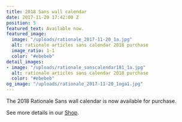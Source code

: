 ```yaml
---
title: 2018 Sans wall calendar
date: 2017-11-20 17:42:00 Z
position: 5
featured_text: Available now.
featured_image:
  image: "/uploads/rationale_2017-11-20_1a.jpg"
  alt: rationale articles sans calendar 2018 purchase
  image_ratio: 1-1
  color: "#ebebeb"
detail_images:
- image: "/uploads/rationale_sanscalendar181_1a.jpg"
  alt: rationale articles sans calendar 2018 purchase
  color: "#ebebeb"
og_image: "/uploads/rationale_2017-11-20_1oga1.jpg"
---
```


The 2018 Rationale Sans wall calendar is now available for purchase.

See more details in our [Shop](https://rationale-design.com/shop/).